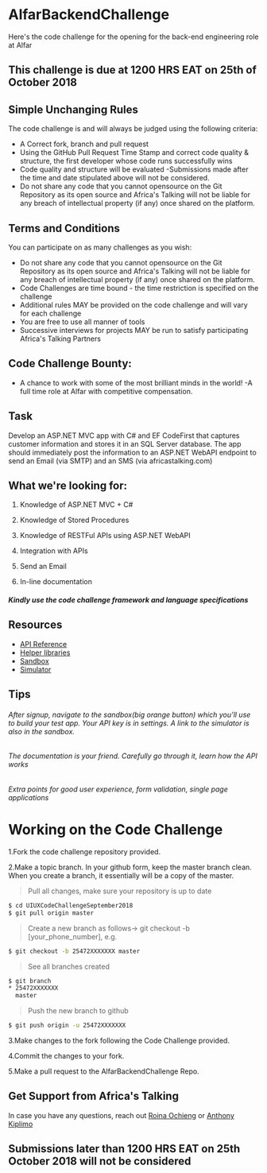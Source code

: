 # AlfarBackendChallenge
Here's the code challenge for the opening for the back-end engineering role at Alfar

## This challenge is due at 1200 HRS EAT on 25th of October 2018

## Simple Unchanging Rules
The code challenge is and will always be judged using the following criteria:
  - A Correct fork, branch and pull request
  - Using the GitHub Pull Request Time Stamp and correct code quality & structure, the first developer whose code runs successfully wins
  - Code quality and structure will be evaluated
  -Submissions made after the time and date stipulated above will not be considered.
  - Do not share any code that you cannot opensource on the Git Repository as its open source and Africa's Talking will not be liable for any breach of intellectual property (if any) once shared on the platform.

## Terms and Conditions
You can participate on as many challenges as you wish:
  - Do not share any code that you cannot opensource on the Git Repository as its open source and Africa's Talking will not be liable for any breach of intellectual property (if any) once shared on the platform.
  - Code Challenges are time bound - the time restriction is specified on the challenge
  - Additional rules MAY be provided on the code challenge and will vary for each challenge
  - You are free to use all manner of tools
  - Successive interviews for projects MAY be run to satisfy participating Africa's Talking Partners

## Code Challenge Bounty:
  - A chance to work with some of the most brilliant minds in the world!
  -A full time role at Alfar with competitive compensation.

## Task
Develop an ASP.NET MVC app with C# and EF CodeFirst that captures customer information and stores it in an SQL Server database. The app should immediately post the information to an ASP.NET WebAPI endpoint to send an Email (via SMTP) and an SMS (via africastalking.com)

## What we're looking for:
1. Knowledge of ASP.NET MVC + C#

2. Knowledge of Stored Procedures

3. Knowledge of RESTFul APIs using ASP.NET WebAPI

4. Integration with APIs

5. Send an Email

6. In-line documentation

##### Kindly use the code challenge framework and language specifications 

## Resources
- [API Reference](http://docs.africastalking.com/)
- [Helper libraries](https://github.com/AfricasTalkingLtd)
- [Sandbox](https://account.africastalking.com/apps/sandbox)
- [Simulator](https://simulator.africastalking.com:1517/)


## Tips
###### After signup, navigate to the sandbox(big orange button) which you’ll use to build your test app. Your API key is in settings. A link to the simulator is also in the sandbox.
###### The documentation is your friend. Carefully go through it, learn how the API works
###### Extra points for good user experience, form validation, single page applications


# Working on the Code Challenge
1.Fork the code challenge repository provided.

2.Make a topic branch. In your github form, keep the master branch clean. When you create a branch, it essentially will be a copy of the master.

>Pull all changes, make sure your repository is up to date

```sh
$ cd UIUXCodeChallengeSeptember2018
$ git pull origin master
```

>Create a new branch as follows-> git checkout -b [your_phone_number], e.g.

```sh
$ git checkout -b 25472XXXXXXX master
```

>See all branches created

```sh
$ git branch
* 25472XXXXXXX
  master
```

>Push the new branch to github

```sh
$ git push origin -u 25472XXXXXXX
```

3.Make changes to the fork following the Code Challenge provided.

4.Commit the changes to your fork.

5.Make a pull request to the AlfarBackendChallenge
Repo.


## Get Support from Africa's Talking
In case you have any questions, reach out [Roina Ochieng](mailto:rochieng@africastalking.com) or [Anthony Kiplimo](mailto:anthony.kiplimo@africastalking.com)

## Submissions later than 1200 HRS EAT on 25th October 2018 will not be considered

